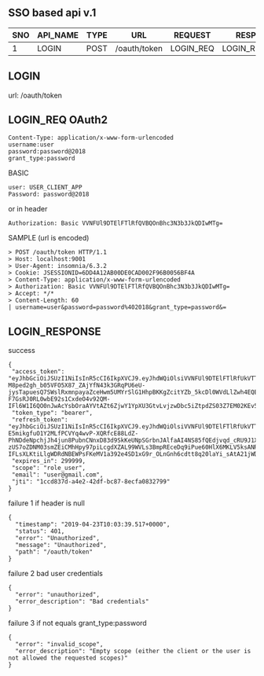 ## SSO based api v.1

   |  SNO | API_NAME  | TYPE |  URL | REQUEST  | RESPONSE  |
   |---|---|---|---|---|---|
   | 1  | LOGIN  | POST | /oauth/token | LOGIN_REQ   | LOGIN_RESPONSE  |



## LOGIN

   url: /oauth/token
   
## LOGIN_REQ OAuth2

    Content-Type: application/x-www-form-urlencoded
    username:user
    password:password@2018
    grant_type:password
    
    
BASIC 
    
    user: USER_CLIENT_APP
    Password: password@2018
    
or in header 
    
    Authorization: Basic VVNFUl9DTElFTlRfQVBQOnBhc3N3b3JkQDIwMTg=

SAMPLE (url is encoded)

    > POST /oauth/token HTTP/1.1
    > Host: localhost:9001
    > User-Agent: insomnia/6.3.2
    > Cookie: JSESSIONID=6DD4A12AB00DE0CAD002F96B0056BF4A
    > Content-Type: application/x-www-form-urlencoded
    > Authorization: Basic VVNFUl9DTElFTlRfQVBQOnBhc3N3b3JkQDIwMTg=
    > Accept: */*
    > Content-Length: 60
    | username=user&password=password%402018&grant_type=password&=


## LOGIN_RESPONSE

success
        
    {
     "access_token": "eyJhbGciOiJSUzI1NiIsInR5cCI6IkpXVCJ9.eyJhdWQiOlsiVVNFUl9DTElFTlRfUkVTT1VSQ0UiLCJVU0VSX0FETUlOX1JFU09VUkNFIl0sInVzZXJfbmFtZSI6InVzZXIiLCJzY29wZSI6WyJyb2xlX3VzZXIiXSwiZXhwIjoxNTU2MzEzMjA0LCJhdXRob3JpdGllcyI6WyJjYW5fcmVhZF91c2VyIiwicm9sZV91c2VyIl0sImp0aSI6IjFjY2Q4MzdkLWE0ZTItNDJkZi1iYzg3LThlY2ZhMDgzMjc5OSIsImVtYWlsIjoidXNlckBnbWFpbC5jb20iLCJjbGllbnRfaWQiOiJVU0VSX0NMSUVOVF9BUFAifQ.CQvPv8I8LNcxkOqtY9AoZ_NqyoBcUYQWZH8cwdBU_x_rio9cvE-M8ped2gh_b05VFO5X87_ZAjYfN43k3GRqPU6eU-jysTapuesQ7SWslRxmnpayaZceHwm5UMYrSlG1HhpBKKgZcitYZb_5kcDl0WVdLlZwh4EQEZcy4VDS5ynvnjb1fPo6qDAIMGDWb4ZY2U1cAHnIX-F7GsRJ0RL0wbE92s1CxdeO4v92QM-IFl6W1I6QO0nJwAcYsbOraAYVtAZt6ZjwY1YpXU3GtvLvjzwDbc5iZtpdZS03Z7EM02KEv5UhjbYpokii978hJNgbOEBKUXe3XCVGHFObF70yAA",
     "token_type": "bearer",
     "refresh_token": "eyJhbGciOiJSUzI1NiIsInR5cCI6IkpXVCJ9.eyJhdWQiOlsiVVNFUl9DTElFTlRfUkVTT1VSQ0UiLCJVU0VSX0FETUlOX1JFU09VUkNFIl0sInVzZXJfbmFtZSI6InVzZXIiLCJzY29wZSI6WyJyb2xlX3VzZXIiXSwiYXRpIjoiMWNjZDgzN2QtYTRlMi00MmRmLWJjODctOGVjZmEwODMyNzk5IiwiZXhwIjoxNTU2MDE2ODA0LCJhdXRob3JpdGllcyI6WyJjYW5fcmVhZF91c2VyIiwicm9sZV91c2VyIl0sImp0aSI6ImQyYjIwNzk4LTNiMjctNDA1MC05YjcwLTNmN2ExYWM1YzQwYiIsImVtYWlsIjoidXNlckBnbWFpbC5jb20iLCJjbGllbnRfaWQiOiJVU0VSX0NMSUVOVF9BUFAifQ.ZJuTJ-E5mikgfuO1Y2MLfPCVYq4wvP-XQRfcE88LdZ-PhNDdeNpchjJh4jun8PubnCNnxD83d9SkKeUNpSGrbnJAlfaAI4NS85fQEdjvqd_cRU9J1XPwWSx5jVOOTs1aPmzPR3KQkcx3gm69bl8v8cQPfX4X-zUS7oZDNM03smZEiCMhHpy97piLcgdXZAL99WVLs3BmpREceDq9iPue60HlX6MKLV5ksANRisThn5bBmRcdITNnQdM-IFLsXLKtiLlgWDRdNBEWPsFKeMV1a392e4SD1xG9r_OLnGnh6cdtt8q20laYi_sAtA21jWDY_Yc9KXnoq0YX7Lyh_egizw",
     "expires_in": 299999,
     "scope": "role_user",
     "email": "user@gmail.com",
     "jti": "1ccd837d-a4e2-42df-bc87-8ecfa0832799"
    }
    
failure 1 if header is  null
    
    {
      "timestamp": "2019-04-23T10:03:39.517+0000",
      "status": 401,
      "error": "Unauthorized",
      "message": "Unauthorized",
      "path": "/oauth/token"
    }
    
failure 2 bad user credentials

    {
      "error": "unauthorized",
      "error_description": "Bad credentials"
    }
    
failure 3 if not equals grant_type:password

    {
      "error": "invalid_scope",
      "error_description": "Empty scope (either the client or the user is not allowed the requested scopes)"
    }    
    
 
    